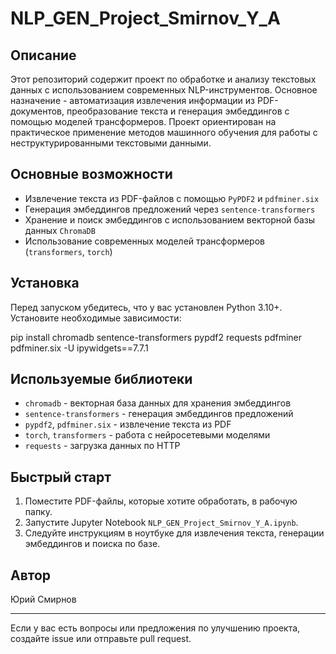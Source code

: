# NLP_GEN_Project_Smirnov_Y_A

## Описание

Этот репозиторий содержит проект по обработке и анализу текстовых данных с использованием современных NLP-инструментов. Основное назначение - автоматизация извлечения информации из PDF-документов, преобразование текста и генерация эмбеддингов с помощью моделей трансформеров. Проект ориентирован на практическое применение методов машинного обучения для работы с неструктурированными текстовыми данными.

## Основные возможности

- Извлечение текста из PDF-файлов с помощью `PyPDF2` и `pdfminer.six`
- Генерация эмбеддингов предложений через `sentence-transformers`
- Хранение и поиск эмбеддингов с использованием векторной базы данных `ChromaDB`
- Использование современных моделей трансформеров (`transformers`, `torch`)


## Установка

Перед запуском убедитесь, что у вас установлен Python 3.10+.
Установите необходимые зависимости:

pip install chromadb sentence-transformers pypdf2 requests pdfminer pdfminer.six -U ipywidgets==7.7.1  

## Используемые библиотеки

- `chromadb` - векторная база данных для хранения эмбеддингов
- `sentence-transformers` - генерация эмбеддингов предложений
- `pypdf2`, `pdfminer.six` - извлечение текста из PDF
- `torch`, `transformers` - работа с нейросетевыми моделями
- `requests` - загрузка данных по HTTP

## Быстрый старт

1. Поместите PDF-файлы, которые хотите обработать, в рабочую папку.
2. Запустите Jupyter Notebook `NLP_GEN_Project_Smirnov_Y_A.ipynb`.
3. Следуйте инструкциям в ноутбуке для извлечения текста, генерации эмбеддингов и поиска по базе.

## Автор

Юрий Смирнов

---

Если у вас есть вопросы или предложения по улучшению проекта, создайте issue или отправьте pull request.
